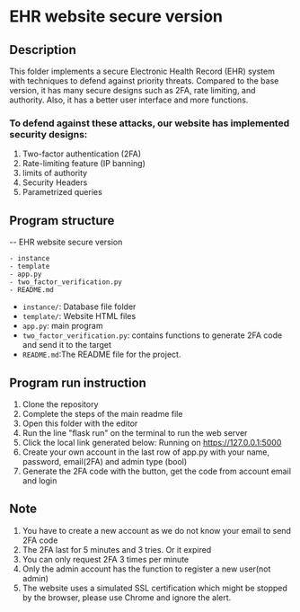# EHR website secure version

## Description
This folder implements a secure Electronic Health Record (EHR) system with techniques to defend against priority threats. Compared to the base version, it has many secure designs such as 2FA, rate limiting, and authority. Also, it has a better user interface and more functions.

### To defend against these attacks, our website has implemented security designs:
1. Two-factor authentication (2FA)
2. Rate-limiting feature (IP banning)
3. limits of authority
4. Security Headers
5. Parametrized queries

## Program structure
-- EHR website secure version
```
- instance
- template
- app.py
- two_factor_verification.py
- README.md
```
- `instance/`: Database file folder
- `template/`: Website HTML files
- `app.py`: main program 
- `two_factor_verification.py`: contains functions to generate 2FA code and send it to the target 
- `README.md`:The README file for the project.

## Program run instruction
1. Clone the repository
2. Complete the steps of the main readme file
3. Open this folder with the editor
4. Run the line "flask run" on the terminal to run the web server
5. Click the local link generated below: Running on https://127.0.0.1:5000
6. Create your own account in the last row of app.py with your name, password, email(2FA) and admin type (bool)
7. Generate the 2FA code with the button, get the code from account email and login

## Note
1. You have to create a new account as we do not know your email to send 2FA code
2. The 2FA last for 5 minutes and 3 tries. Or it expired
3. You can only request 2FA 3 times per minute
4. Only the admin account has the function to register a new user(not admin)
5. The website uses a simulated SSL certification which might be stopped by the browser, please use Chrome and ignore the alert.
 

